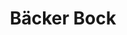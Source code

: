 ---
title: "Bäcker Bock"
url: /nuernberg/baecker-bock-aeussere-sulzbacher-strasse/
shop: Bäckerei
---